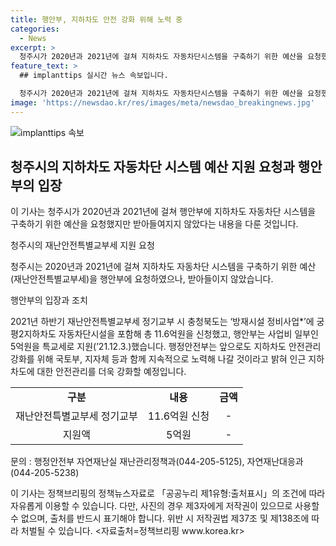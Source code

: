 ```yaml
---
title: 행안부, 지하차도 안전 강화 위해 노력 중
categories:
  - News
excerpt: >
  청주시가 2020년과 2021년에 걸쳐 지하차도 자동차단시스템을 구축하기 위한 예산을 요청했으나 행안부로부터 받아들이지 못했다. 충청북도는 총 11.6억원의 예산을 신청했고, 행안부는 5억원을 특교세로 지원했다. 앞으로도 지하차도 안전관리 강화를 위해 노력할 것으로 밝히고 있다.
feature_text: >
  ## implanttips 실시간 뉴스 속보입니다.

  청주시가 2020년과 2021년에 걸쳐 지하차도 자동차단시스템을 구축하기 위한 예산을 요청했으나 행안부로부터 받아들이지 못했다. 충청북도는 총 11.6억원의 예산을 신청했고, 행안부는 5억원을 특교세로 지원했다. 앞으로도 지하차도 안전관리 강화를 위해 노력할 것으로 밝히고 있다.
image: 'https://newsdao.kr/res/images/meta/newsdao_breakingnews.jpg'
---
```


<p><img src="https://newsdao.kr/res/images/meta/newsdao_breakingnews.jpg" alt="implanttips 속보" /></p>

<h2 data-ke-size="size26">청주시의 지하차도 자동차단 시스템 예산 지원 요청과 행안부의 입장</h2>

<p>이 기사는 청주시가 2020년과 2021년에 걸쳐 행안부에 지하차도 자동차단 시스템을 구축하기 위한 예산을 요청했지만 받아들여지지 않았다는 내용을 다룬 것입니다.</p>

<p data-ke-size="size16">청주시의 재난안전특별교부세 지원 요청</p>

<p>청주시는 2020년과 2021년에 걸쳐 지하차도 자동차단 시스템을 구축하기 위한 예산(재난안전특별교부세)을 행안부에 요청하였으나, 받아들이지 않았습니다.</p>

<p data-ke-size="size16">행안부의 입장과 조치</p>

<p>2021년 하반기 재난안전특별교부세 정기교부 시 충청북도는 ‘방재시설 정비사업*’에 궁평2지하차도 자동차단시설을 포함해 총 11.6억원을 신청했고, 행안부는 사업비 일부인 5억원을 특교세로 지원(’21.12.3.)했습니다. 행정안전부는 앞으로도 지하차도 안전관리 강화를 위해 국토부, 지자체 등과 함께 지속적으로 노력해 나갈 것이라고 밝혀 인근 지하차도에 대한 안전관리를 더욱 강화할 예정입니다.</p>

<table>
  <tr>
    <td style="text-align: center; height: 17px;"><b>구분</b></td>
    <td style="text-align: center; height: 17px;"><b>내용</b></td>
    <td style="text-align: center; height: 17px;"><b>금액</b></td>
  </tr>
  <tr>
    <td style="text-align: center; height: 17px;">재난안전특별교부세 정기교부</td>
    <td style="text-align: center; height: 17px;">11.6억원 신청</td>
    <td style="text-align: center; height: 17px;">-</td>
  </tr>
  <tr>
    <td style="text-align: center; height: 17px;">지원액</td>
    <td style="text-align: center; height: 17px;">5억원</td>
    <td style="text-align: center; height: 17px;">-</td>
  </tr>
</table>

<p>문의 : 행정안전부 자연재난실 재난관리정책과(044-205-5125), 자연재난대응과(044-205-5238)</p>

<p>이 기사는 정책브리핑의 정책뉴스자료로 「공공누리 제1유형:출처표시」의 조건에 따라 자유롭게 이용할 수 있습니다. 다만, 사진의 경우 제3자에게 저작권이 있으므로 사용할 수 없으며, 출처를 반드시 표기해야 합니다. 위반 시 저작권법 제37조 및 제138조에 따라 처벌될 수 있습니다. &lt;자료출처=정책브리핑 www.korea.kr></p>

